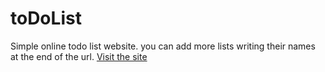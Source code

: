 # toDoList
Simple online todo list website. 
you can add more lists writing their names at the end of the url. [Visit the site](https://cryptic-basin-19977.herokuapp.com/)
